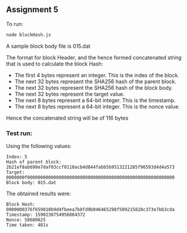 ## Assignment 5

To run:
```bash
node blockHash.js
```

A sample block body file is 015.dat

The format for block Header, and the hence formed concatenated string that is used to calculate the block Hash:

 - The first 4 bytes represent an integer. This is the index of the block.
 - The next 32 bytes represent the SHA256 hash of the parent block.
 - The next 32 bytes represent the SHA256 hash of the block body.
 - The next 32 bytes represent the target value.
 - The next 8 bytes represent a 64-bit integer. This is the timestamp.
 - The next 8 bytes represent a 64-bit integer. This is the nonce value.

Hence the concatenated string will be of 116 bytes

### Test run:

Using the following values:

```
Index: 5
Hash of parent block: 2b21ef8ab698e7daf03ccf0110acb4d844fabb5b9513221285f96593d4d4a573
Target: 0000000f00000000000000000000000000000000000000000000000000000000
Block body: 015.dat
```

The obtained results were:
```
Block Hash: 0000000376f659010b9d4fbeea7b8fd9b046465298f509215828c373e7bb3cda
Timestamp: 1590238754956864372
Nonce: 58680625
Time taken: 481s
```